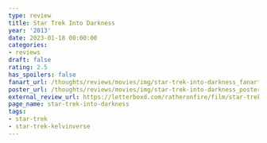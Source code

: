 ```yaml
---
type: review
title: Star Trek Into Darkness
year: '2013'
date: 2023-01-18 00:00:00
categories:
- reviews
draft: false
rating: 2.5
has_spoilers: false
fanart_url: /thoughts/reviews/movies/img/star-trek-into-darkness_fanart.png
poster_url: /thoughts/reviews/movies/img/star-trek-into-darkness_poster.png
external_review_url: https://letterboxd.com/ratheronfire/film/star-trek-into-darkness/
page_name: star-trek-into-darkness
tags:
- star-trek
- star-trek-kelvinverse
---
```


